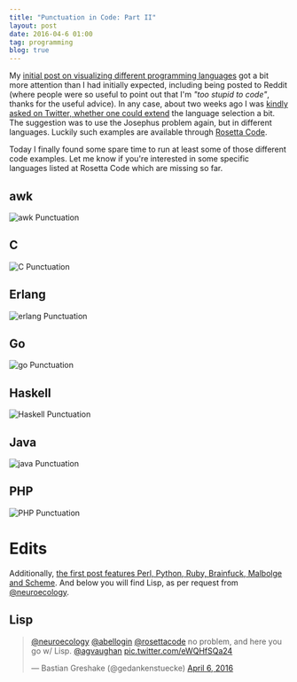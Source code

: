 ```yaml
---
title: "Punctuation in Code: Part II"
layout: post
date: 2016-04-6 01:00
tag: programming
blog: true
---
```

My [initial post on visualizing different programming languages](/visualizing-code/) got a bit more attention than I had initially expected, including being posted to Reddit (where people were so useful to point out that I'm *"too stupid to code"*, thanks for the useful advice). In any case, about two weeks ago I was [kindly asked on Twitter, whether one could extend](https://twitter.com/abellogin/status/712971774716149760) the language selection a bit. The suggestion was to use the Josephus problem again, but in different languages. Luckily such examples are available through [Rosetta Code](https://rosettacode.org/wiki/Josephus_problem).

Today I finally found some spare time to run at least some of those different code examples. Let me know if you're interested in some specific languages listed at Rosetta Code which are missing so far.

## awk
![awk Punctuation](/assets/images/language_comp2_awk.png)

## C
![C Punctuation](/assets/images/language_comp2_c.png)

## Erlang
![erlang Punctuation](/assets/images/language_comp2_erlang.png)

## Go
![go Punctuation](/assets/images/language_comp2_go.png)

## Haskell
![Haskell Punctuation](/assets/images/language_comp2_awk.png)

## Java
![java Punctuation](/assets/images/language_comp2_java.png)

## PHP
![PHP Punctuation](/assets/images/language_comp2_php.png)

# Edits

Additionally, [the first post features Perl, Python, Ruby, Brainfuck, Malbolge and Scheme](/visualizing-code/). And below you will find Lisp, as per request from [@neuroecology](https://twitter.com/neuroecology).

## Lisp

<blockquote class="twitter-tweet" data-lang="en"><p lang="en" dir="ltr"><a href="https://twitter.com/neuroecology">@neuroecology</a> <a href="https://twitter.com/abellogin">@abellogin</a> <a href="https://twitter.com/rosettacode">@rosettacode</a> no problem, and here you go w/ Lisp. <a href="https://twitter.com/agvaughan">@agvaughan</a> <a href="https://t.co/eWQHfSQa24">pic.twitter.com/eWQHfSQa24</a></p>&mdash; Bastian Greshake (@gedankenstuecke) <a href="https://twitter.com/gedankenstuecke/status/717714600817475584">April 6, 2016</a></blockquote>
<script async src="//platform.twitter.com/widgets.js" charset="utf-8"></script>
